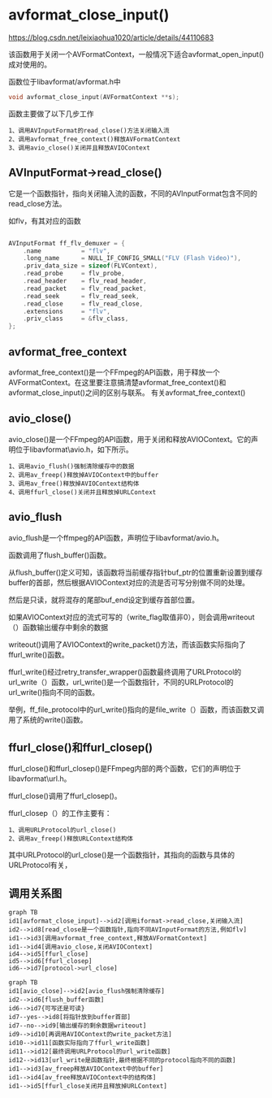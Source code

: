# avformat_close_input()

<https://blog.csdn.net/leixiaohua1020/article/details/44110683>

该函数用于关闭一个AVFormatContext，一般情况下适合avformat_open_input()成对使用的。

函数位于libavformat/avformat.h中

```cpp
void avformat_close_input(AVFormatContext **s);
```

函数主要做了以下几步工作

```
1、调用AVInputFormat的read_close()方法关闭输入流
2、调用avformat_free_context()释放AVFormatContext
3、调用avio_close()关闭并且释放AVIOContext
```



## AVInputFormat->read_close()

它是一个函数指针，指向关闭输入流的函数，不同的AVInputFormat包含不同的read_close方法。

如flv，有其对应的函数

```cpp

AVInputFormat ff_flv_demuxer = {
    .name           = "flv",
    .long_name      = NULL_IF_CONFIG_SMALL("FLV (Flash Video)"),
    .priv_data_size = sizeof(FLVContext),
    .read_probe     = flv_probe,
    .read_header    = flv_read_header,
    .read_packet    = flv_read_packet,
    .read_seek      = flv_read_seek,
    .read_close     = flv_read_close,
    .extensions     = "flv",
    .priv_class     = &flv_class,
};

```

## avformat_free_context

avformat_free_context()是一个FFmpeg的API函数，用于释放一个AVFormatContext。在这里要注意搞清楚avformat_free_context()和avformat_close_input()之间的区别与联系。
有关avformat_free_context()

## avio_close()

avio_close()是一个FFmpeg的API函数，用于关闭和释放AVIOContext。它的声明位于libavformat\avio.h，如下所示。

```
1、调用avio_flush()强制清除缓存中的数据
2、调用av_freep()释放掉AVIOContext中的buffer
3、调用av_free()释放掉AVIOContext结构体
4、调用ffurl_close()关闭并且释放掉URLContext
```



## avio_flush

avio_flush是一个ffmpeg的API函数，声明位于libavformat/avio.h。

函数调用了flush_buffer()函数。

从flush_buffer()定义可知，该函数将当前缓存指针buf_ptr的位置重新设置到缓存buffer的首部，然后根据AVIOContext对应的流是否可写分别做不同的处理。

然后是只读，就将混存的尾部buf_end设定到缓存首部位置。

如果AVIOContext对应的流式可写的（write_flag取值非0），则会调用writeout（）函数输出缓存中剩余的数据



writeout()调用了AVIOContext的write_packet()方法，而该函数实际指向了ffurl_write()函数。

ffurl_write()经过retry_transfer_wrapper()函数最终调用了URLProtocol的url_write（）函数，url_write()是一个函数指针，不同的URLProtocol的url_write()指向不同的函数。

举例，ff_file_protocol中的url_write()指向的是file_write（）函数，而该函数又调用了系统的write()函数。





## ffurl_close()和ffurl_closep()

ffurl_close()和ffurl_closep()是FFmpeg内部的两个函数，它们的声明位于libavformat\url.h。

ffurl_close()调用了ffurl_closep()。

ffurl_closep（）的工作主要有：

```
1、调用URLProtocol的url_close()
2、调用av_freep()释放URLContext结构体
```

其中URLProtocol的url_close()是一个函数指针，其指向的函数与具体的URLProtocol有关，



## 调用关系图

```mermaid
graph TB
id1[avformat_close_input]-->id2[调用iformat->read_close,关闭输入流]
id2-->id8[read_close是一个函数指针,指向不同AVInputFormat的方法,例如flv]
id1-->id3[调用avformat_free_context,释放AVFormatContext]
id1-->id4[调用avio_close,关闭AVIOContext]
id4-->id5[ffurl_close]
id5-->id6[ffurl_closep]
id6-->id7[protocol->url_close]
```



```mermaid
graph TB
id1[avio_close]-->id2[avio_flush强制清除缓存]
id2-->id6[flush_buffer函数]
id6-->id7{可写还是可读}
id7--yes-->id8[将指针放到buffer首部]
id7--no-->id9[输出缓存的剩余数据writeout]
id9-->id10[再调用AVIOContext的write_packet方法]
id10-->id11[函数实际指向了ffurl_write函数]
id11-->id12[最终调用URLProtocol的url_write函数]
id12-->id13[url_write是函数指针,最终根据不同的protocol指向不同的函数]
id1-->id3[av_freep释放AVIOContext中的buffer]
id1-->id4[av_free释放AVIOContext中的结构体]
id1-->id5[ffurl_close关闭并且释放掉URLContext]

```













































